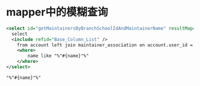# mapper中的模糊查询```xml
<select id="getMaintainersByBranchSchoolIdAndMaintainerName" resultMap="BaseResultMap" parameterType="com.iclass.vo.QueryVo">
  select
  <include refid="Base_Column_List" />
    from account left join maintainer_association on account.user_id = maintainer_association.maintainer_id
    <where>
        name like "%"#{name}"%"
    </where>
</select>
```

```
"%"#{name}"%"
```